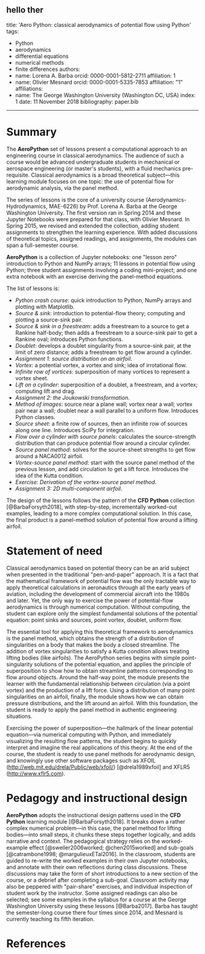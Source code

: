 hello ther
---
title: 'Aero Python: classical aerodynamics of potential flow using Python'
tags:
- Python
- aerodynamics
- differential equations
- numerical methods
- finite differences
authors:
- name: Lorena A. Barba
  orcid: 0000-0001-5812-2711
  affiliation: 1
- name: Olivier Mesnard
  orcid: 0000-0001-5335-7853
  affiliation: "1"
affiliations:
- name: The George Washington University (Washington DC, USA)
  index: 1
date: 11 November 2018
bibliography: paper.bib
---

# Summary

The **AeroPython** set of lessons present a computational approach to an engineering course in classical aerodynamics. 
The audience of such a course would be advanced undergraduate students in mechanical or aerospace engineering (or master's students), with a fluid mechanics pre-requisite. 
Classical aerodynamics is a broad theoretical subject—this learning module focuses on one topic: the use of potential flow for aerodynamic analysis, via the panel method.

The series of lessons is the core of a university course (Aerodynamics-Hydrodynamics, MAE-6226) by Prof. Lorena A. Barba at the George Washington University.
The first version ran in Spring 2014 and these Jupyter Notebooks were prepared for that class, with Olivier Mesnard.
In Spring 2015, we revised and extended the collection, adding student assignments to strengthen the learning experience.
With added discussions of theoretical topics, assigned readings, and assignments, the modules can span a full-semester course.

**AeroPython** is a collection of Jupyter notebooks: one "lesson zero" introduction to Python and NumPy arrays; 11 lessons in potential flow using Python; three student assignments involving a coding mini-project; and one extra notebook with an exercise deriving the panel-method equations.

The list of lessons is:

* _Python crash course_: quick introduction to Python, NumPy arrays and plotting with Matplotlib.
* _Source \& sink_: introduction to potential-flow theory; computing and plotting a source-sink pair.
* _Source \& sink in a freestream_: adds a freestream to a source to get a Rankine half-body; then adds a freestream to a source-sink pair to get a Rankine oval; introduces Python functions.
* _Doublet_: develops a doublet singularity from a source-sink pair, at the limit of zero distance; adds a freestream to get flow around a cylinder.
* _Assignment 1: source distribution on an airfoil_.
* _Vortex_: a potential vortex, a vortex and sink; idea of irrotational flow.
* _Infinite row of vortices_: superposition of many vortices to represent a vortex sheet.
* _Lift on a cylinder_: superposition of a doublet, a freestream, and a vortex; computing lift and drag.
* _Assignment 2: the Joukowski transformation_.
* _Method of images_: source near a plane wall; vortex near a wall; vortex pair near a wall; doublet near a wall parallel to a uniform flow. Introduces Python classes.
* _Source sheet_: a finite row of sources, then an infinite row of sources along one line. Introduces SciPy for integration.
* _Flow over a cylinder with source panels_: calculates the source-strength distribution that can produce potential flow around a circular cylinder.
* _Source panel method_: solves for the source-sheet strengths to get flow around a NACA0012 airfoil.
* _Vortex-source panel method_: start with the source panel method of the previous lesson, and add circulation to get a lift force. Introduces the idea of the Kutta condition.
* _Exercise: Derivation of the vortex-source panel method_.
* _Assignment 3: 2D multi-component airfoil_.

The design of the lessons follows the pattern of the **CFD Python** collection [@BarbaForsyth2018], with step-by-step, incrementally worked-out examples, leading to a more complex computational solution. In this case, the final product is a panel-method solution of potential flow around a lifting airfoil.

# Statement of need

Classical aerodynamics based on potential theory can be an arid subject when presented in the traditional "pen-and-paper" approach. 
It is a fact that the mathematical framework of potential flow was the only tractable way to apply theoretical calculations in aeronautics through all the early years of aviation, including the development of commercial aircraft into the 1980s and later. 
Yet, the only way to exercise the power of potential-flow aerodynamics is through numerical computation. Without computing, the student can explore only the simplest fundamental solutions of the potential equation: point sinks and sources, point vortex, doublet, uniform flow.

The essential tool for applying this theoretical framework to aerodynamics is the panel method, which obtains the strength of a distribution of singularities on a body that makes the body a closed streamline. The addition of vortex singularities to satisfy a Kutta condition allows treating lifting bodies (like airfoils). The AeroPython series begins with simple point-singularity solutions of the potential equation, and applies the principle of superposition to show how to obtain streamline patterns corresponding to flow around objects. Around the half-way point, the module presents the learner with the fundamental relationship between circulation (via a point vortex) and the production of a lift force. Using a distribution of many point singularities on an airfoil, finally, the module shows how we can obtain pressure distributions, and the lift around an airfoil. With this foundation, the student is ready to apply the panel method in authentic engineering situations.

Exercising the power of superposition—the hallmark of the linear potential equation—via numerical computing with Python, and immediately visualizing the resulting flow patterns, the student begins to quickly interpret and imagine the real applications of this theory. 
At the end of the course, the student is ready to use panel methods for aerodynamic design, and knowingly use other software packages such as XFOIL (http://web.mit.edu/drela/Public/web/xfoil/) [@drela1989xfoil] and XFLR5 (http://www.xflr5.com).

# Pedagogy and instructional design

**AeroPython** adopts the instructional design patterns used in the **CFD Python** learning module [@BarbaForsyth2018]. 
It breaks down a rather complex numerical problem—in this case, the panel method for lifting bodies—into small steps, it chunks these steps together logically, and adds narrative and context. 
The pedagogical strategy relies on the worked-example effect [@sweller2006worked; @chen2015worked] and sub-goals [@catrambone1998; @margulieuxETal2016]. 
In the classroom, students are guided to re-write the worked examples in their own Jupyter notebooks, and annotate with their own reflections during class discussions. 
These discussions may take the form of short introductions to a new section of the course, or a debrief after completing a sub-goal. 
Classroom activity may also be peppered with "pair-share" exercises, and individual inspection of student work by the instructor. 
Some assigned readings can also be selected; see some examples in the syllabus for a course at the George Washington University using these lessons [@Barba2017]. 
Barba has taught the semester-long course there four times since 2014, and Mesnard is currently teaching its fifth iteration.

# References
